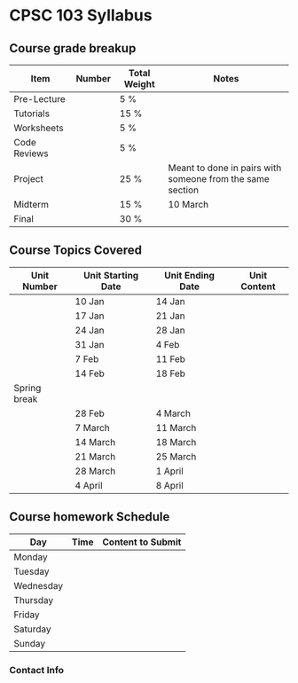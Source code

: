 # CPSC 103 Syllabus

## Course grade breakup

| Item         | Number | Total Weight | Notes                                                     |
| ------------ | ------ | ------------ | --------------------------------------------------------- |
| Pre-Lecture  |        | 5 %          |                                                           |
| Tutorials    |        | 15 %         |                                                           |
| Worksheets   |        | 5 %          |                                                           |
| Code Reviews |        | 5 %          |                                                           |
| Project      |        | 25 %         | Meant to done in pairs with someone from the same section |
| Midterm      |        | 15 %         | 10 March                                                  |
| Final        |        | 30 %         |                                                           |


## Course Topics Covered

| Unit Number  | Unit Starting Date | Unit Ending Date | Unit Content |
| ------------ | ------------------ | ---------------- | ------------ |
|              | 10 Jan             | 14 Jan           |              |
|              | 17 Jan             | 21 Jan           |              |
|              | 24 Jan             | 28 Jan           |              |
|              | 31 Jan             | 4 Feb            |              |
|              | 7 Feb              | 11 Feb           |              |
|              | 14 Feb             | 18 Feb           |              |
| Spring break |                    |                  |              |
|              | 28 Feb             | 4 March          |              |
|              | 7 March            | 11 March         |              |
|              | 14 March           | 18 March         |              |
|              | 21 March           | 25 March         |              |
|              | 28 March           | 1 April          |              |
|              | 4 April            | 8 April          |              |




## Course homework Schedule
| Day       | Time | Content to Submit |
| --------- | ---- | ----------------- |
| Monday    |      |                   |
| Tuesday   |      |                   |
| Wednesday |      |                   |
| Thursday  |      |                   |
| Friday    |      |                   |
| Saturday  |      |                   |
| Sunday    |      |                   |


### Contact Info



